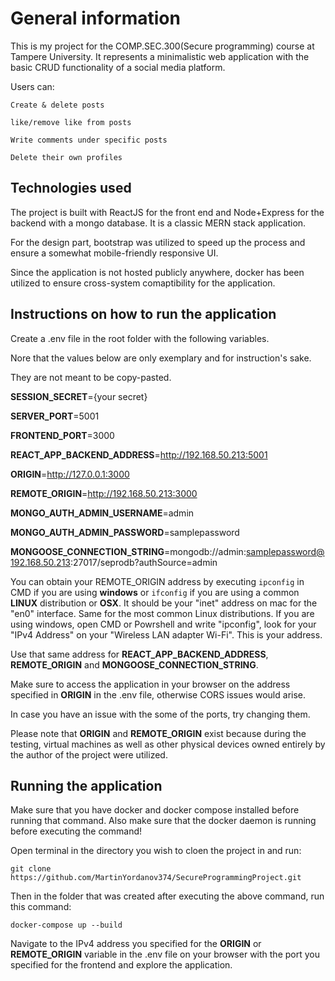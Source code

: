 # General information

This is my project for the COMP.SEC.300(Secure programming) course at Tampere University. It represents a minimalistic web application with the basic CRUD functionality of a social media platform.

Users can: 

    Create & delete posts

    like/remove like from posts

    Write comments under specific posts
    
    Delete their own profiles

## Technologies used

The project is built with ReactJS for the front end and Node+Express for the backend with a mongo database. It is a classic MERN stack application. 

For the design part, bootstrap was utilized to speed up the process and ensure a somewhat mobile-friendly responsive UI.

Since the application is not hosted publicly anywhere, docker has been utilized to ensure cross-system comaptibility for the application.

## Instructions on how to run the application

Create a .env file in the root folder with the following variables.

Nore that the values below are only exemplary and for instruction's sake. 

They are not meant to be copy-pasted.

**SESSION_SECRET**={your secret}

**SERVER_PORT**=5001

**FRONTEND_PORT**=3000

**REACT_APP_BACKEND_ADDRESS**=http://192.168.50.213:5001

**ORIGIN**=http://127.0.0.1:3000

**REMOTE_ORIGIN**=http://192.168.50.213:3000

**MONGO_AUTH_ADMIN_USERNAME**=admin

**MONGO_AUTH_ADMIN_PASSWORD**=samplepassword

**MONGOOSE_CONNECTION_STRING**=mongodb://admin:samplepassword@192.168.50.213:27017/seprodb?authSource=admin

You can obtain your REMOTE_ORIGIN address by executing `ipconfig` in CMD if you are using **windows** or `ifconfig` if you are using a common **LINUX** distribution or **OSX**.
It should be your "inet" address on mac for the "en0" interface. Same for the most common Linux distributions.
If you are using windows, open CMD or Powrshell and write "ipconfig", look for your "IPv4 Address" on your "Wireless LAN adapter Wi-Fi". This is your address.

Use that same address for **REACT_APP_BACKEND_ADDRESS**, **REMOTE_ORIGIN** and **MONGOOSE_CONNECTION_STRING**.

Make sure to access the application in your browser on the address specified in **ORIGIN** in the .env file, otherwise CORS issues would arise.

In case you have an issue with the some of the ports, try changing them.

Please note that **ORIGIN** and **REMOTE_ORIGIN** exist because during the testing, virtual machines as well as other physical devices owned entirely by the author of the project were utilized. 

## Running the application

Make sure that you have docker and docker compose installed before running that command. Also make sure that the docker daemon is running before executing the command!


Open terminal in the directory you wish to cloen the project in and run:

`git clone https://github.com/MartinYordanov374/SecureProgrammingProject.git`

Then in the folder that was created after executing the above command, run this command:


`docker-compose up --build`

Navigate to the IPv4 address you specified for the **ORIGIN** or **REMOTE_ORIGIN** variable in the .env file on your browser with the port you specified for the frontend and explore the application. 
